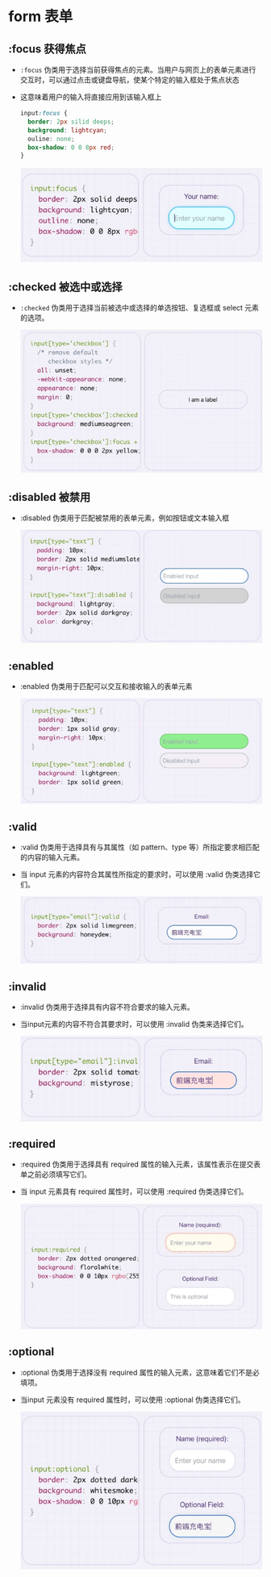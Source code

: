 # form 表单

## :focus 获得焦点

+ `:focus` 伪类用于选择当前获得焦点的元素。当用户与网页上的表单元素进行交互时，可以通过点击或键盘导航，使某个特定的输入框处于焦点状态
+ 这意味着用户的输入将直接应用到该输入框上

  ```css
  input:focus {
    border: 2px silid deeps;
    background: lightcyan;
    ouline: none;
    box-shadow: 0 0 8px red;
  }
  ```

  ![](./images/focus.png)

## :checked 被选中或选择

+ `:checked` 伪类用于选择当前被选中或选择的单选按钮、复选框或 select 元素的选项。

  ![checked](./images/checked.png)

## :disabled 被禁用

+ :disabled 伪类用于匹配被禁用的表单元素，例如按钮或文本输入框

  ![checked](./images/disabled.png)

## :enabled

+ :enabled 伪类用于匹配可以交互和接收输入的表单元素

  ![checked](./images/enabled.png)

## :valid

+ :valid 伪类用于选择具有与其属性（如 pattern、type 等）所指定要求相匹配的内容的输入元素。

+ 当 input 元素的内容符合其属性所指定的要求时，可以使用 :valid 伪类选择它们。

  ![valid](./images/valid.png)

## :invalid

+ :invalid 伪类用于选择具有内容不符合要求的输入元素。

+ 当input元素的内容不符合其要求时，可以使用 :invalid 伪类来选择它们。

    ![required](./images/invalid.png)

## :required

+ :required 伪类用于选择具有 required 属性的输入元素，该属性表示在提交表单之前必须填写它们。

+ 当 input 元素具有 required 属性时，可以使用 :required 伪类选择它们。

  ![required](./images/required.png)

## :optional

+ :optional 伪类用于选择没有 required 属性的输入元素，这意味着它们不是必填项。

+ 当input 元素没有 required 属性时，可以使用 :optional 伪类选择它们。

  ![optional](./images/optional.png)
